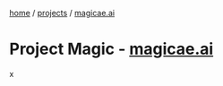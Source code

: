 <div class="cs">
  <p><a href="/">home</a> / <a href="/projects">projects</a> /  <a href="/projects/magic">magicae.ai</a></p>

  <h1>Project Magic - <a href="https://magicae.ai/">magicae.ai</a></h1>
  <p>x</p>
</div>
